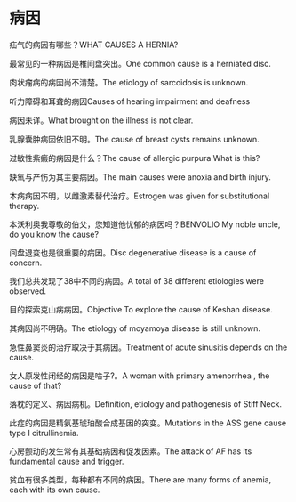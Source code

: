 # 病因

<p><span class="chinese">疝气的病因有哪些？</span><span class="english">WHAT CAUSES A HERNIA?</span></p>

<p><span class="chinese">最常见的一种病因是椎间盘突出。</span><span class="english">One common cause is a herniated disc.</span></p>

<p><span class="chinese">肉状瘤病的病因尚不清楚。</span><span class="english">The etiology of sarcoidosis is unknown.</span></p>

<p><span class="chinese">听力障碍和耳聋的病因</span><span class="english">Causes of hearing impairment and deafness</span></p>

<p><span class="chinese">病因未详。</span><span class="english">What brought on the illness is not clear.</span></p>

<p><span class="chinese">乳腺囊肿病因依旧不明。</span><span class="english">The cause of breast cysts remains unknown.</span></p>

<p><span class="chinese">过敏性紫癜的病因是什么？</span><span class="english">The cause of allergic purpura What is this?</span></p>

<p><span class="chinese">缺氧与产伤为其主要病因。</span><span class="english">The main causes were anoxia and birth injury.</span></p>

<p><span class="chinese">本病病因不明，以雌激素替代治疗。</span><span class="english">Estrogen was given for substitutional therapy.</span></p>

<p><span class="chinese">本沃利奥我尊敬的伯父，您知道他忧郁的病因吗？</span><span class="english">BENVOLIO My noble uncle, do you know the cause?</span></p>

<p><span class="chinese">间盘退变也是很重要的病因。</span><span class="english">Disc degenerative disease is a cause of concern.</span></p>

<p><span class="chinese">我们总共发现了38中不同的病因。</span><span class="english">A total of 38 different etiologies were observed.</span></p>

<p><span class="chinese">目的探索克山病病因。</span><span class="english">Objective To explore the cause of Keshan disease.</span></p>

<p><span class="chinese">其病因尚不明确。</span><span class="english">The etiology of moyamoya disease is still unknown.</span></p>

<p><span class="chinese">急性鼻窦炎的治疗取决于其病因。</span><span class="english">Treatment of acute sinusitis depends on the cause.</span></p>

<p><span class="chinese">女人原发性闭经的病因是啥子?。</span><span class="english">A woman with primary amenorrhea , the cause of that?</span></p>

<p><span class="chinese">落枕的定义、病因病机。</span><span class="english">Definition, etiology and pathogenesis of Stiff Neck.</span></p>

<p><span class="chinese">此症的病因是精氨基琥珀酸合成基因的突变。</span><span class="english">Mutations in the ASS gene cause type I citrullinemia.</span></p>

<p><span class="chinese">心房颤动的发生常有其基础病因和促发因素。</span><span class="english">The attack of AF has its fundamental cause and trigger.</span></p>

<p><span class="chinese">贫血有很多类型，每种都有不同的病因。</span><span class="english">There are many forms of anemia, each with its own cause.</span></p>

